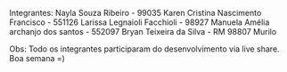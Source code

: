 Integrantes:
Nayla Souza Ribeiro - 99035
Karen Cristina Nascimento Francisco - 551126 
Larissa Legnaioli Facchioli -  98927 
Manuela Amélia archanjo dos santos - 552097 
Bryan Teixeira da Silva - RM 98807
Murilo

Obs: Todo os integrantes participaram do desenvolvimento via live share.
Boa semana =)